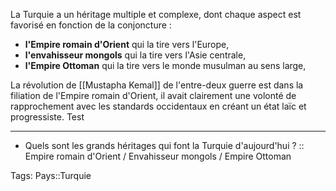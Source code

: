 La Turquie a un héritage multiple et complexe, dont chaque aspect est favorisé en fonction de la conjoncture : 

- **l'Empire romain d'Orient** qui la tire vers l'Europe, 
- **l'envahisseur mongols** qui la tire vers l'Asie centrale, 
- **l'Empire Ottoman** qui la tire vers le monde musulman au sens large,

La révolution de [[Mustapha Kemal]] de l'entre-deux guerre est dans la filiation de l'Empire romain d'Orient, il avait clairement une volonté de rapprochement avec les standards occidentaux en créant un état laïc et progressiste.  Test

---

- Quels sont les grands héritages qui font la Turquie d'aujourd'hui ? :: Empire romain d'Orient / Envahisseur mongols / Empire Ottoman
<!--ID: 1617271172132-->

Tags: Pays::Turquie
